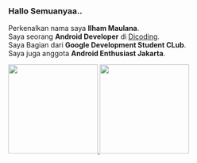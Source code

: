 ### Hallo Semuanyaa..
 Perkenalkan nama saya **Ilham Maulana**.\
Saya seorang **Android Developer** di [Dicoding](https://www.dicoding.com/).\
Saya Bagian dari **Google Development Student CLub**.\
Saya juga anggota **Android Enthusiast Jakarta**.

<p align="left">
<a href="https://github.com/Ilhamaulnaa">
  <img height="180em" src="https://github-readme-stats-eight-theta.vercel.app/api?username=Ilhamaulnaa&show_icons=true&theme=algolia&include_all_commits=true&count_private=true"/>
  <img height="180em" src="https://github-readme-stats-eight-theta.vercel.app/api/top-langs/?username=dimasmds&layout=compact&langs_count=8&theme=algolia"/>
</a>
</p>
